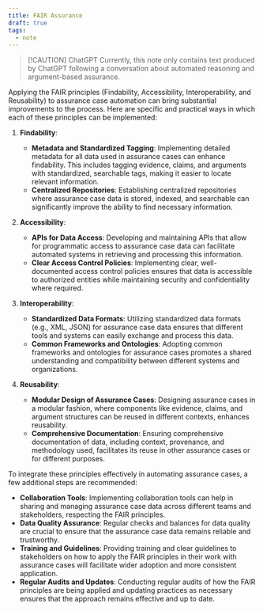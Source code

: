 ```yaml
---
title: FAIR Assurance
draft: true
tags:
  - note
---
```

> [!CAUTION] ChatGPT
> Currently, this note only contains text produced by ChatGPT following a conversation about automated reasoning and argument-based assurance.

Applying the FAIR principles (Findability, Accessibility, Interoperability, and Reusability) to assurance case automation can bring substantial improvements to the process. Here are specific and practical ways in which each of these principles can be implemented:

1. **Findability**:
    
    - **Metadata and Standardized Tagging**: Implementing detailed metadata for all data used in assurance cases can enhance findability. This includes tagging evidence, claims, and arguments with standardized, searchable tags, making it easier to locate relevant information.
    - **Centralized Repositories**: Establishing centralized repositories where assurance case data is stored, indexed, and searchable can significantly improve the ability to find necessary information.
2. **Accessibility**:
    
    - **APIs for Data Access**: Developing and maintaining APIs that allow for programmatic access to assurance case data can facilitate automated systems in retrieving and processing this information.
    - **Clear Access Control Policies**: Implementing clear, well-documented access control policies ensures that data is accessible to authorized entities while maintaining security and confidentiality where required.
3. **Interoperability**:
    
    - **Standardized Data Formats**: Utilizing standardized data formats (e.g., XML, JSON) for assurance case data ensures that different tools and systems can easily exchange and process this data.
    - **Common Frameworks and Ontologies**: Adopting common frameworks and ontologies for assurance cases promotes a shared understanding and compatibility between different systems and organizations.
4. **Reusability**:
    
    - **Modular Design of Assurance Cases**: Designing assurance cases in a modular fashion, where components like evidence, claims, and argument structures can be reused in different contexts, enhances reusability.
    - **Comprehensive Documentation**: Ensuring comprehensive documentation of data, including context, provenance, and methodology used, facilitates its reuse in other assurance cases or for different purposes.

To integrate these principles effectively in automating assurance cases, a few additional steps are recommended:

- **Collaboration Tools**: Implementing collaboration tools can help in sharing and managing assurance case data across different teams and stakeholders, respecting the FAIR principles.
- **Data Quality Assurance**: Regular checks and balances for data quality are crucial to ensure that the assurance case data remains reliable and trustworthy.
- **Training and Guidelines**: Providing training and clear guidelines to stakeholders on how to apply the FAIR principles in their work with assurance cases will facilitate wider adoption and more consistent application.
- **Regular Audits and Updates**: Conducting regular audits of how the FAIR principles are being applied and updating practices as necessary ensures that the approach remains effective and up to date.